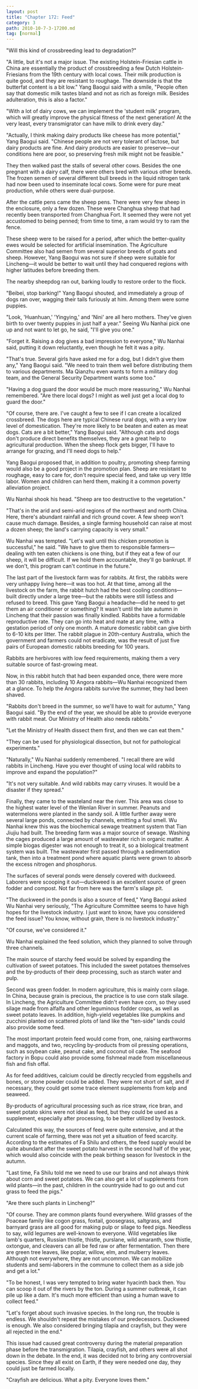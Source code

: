```yaml
---
layout: post
title: "Chapter 172: Feed"
category: 3
path: 2010-10-7-3-17200.md
tag: [normal]
---
```


"Will this kind of crossbreeding lead to degradation?"

"A little, but it's not a major issue. The existing Holstein-Friesian cattle in China are essentially the product of crossbreeding a few Dutch Holstein-Friesians from the 19th century with local cows. Their milk production is quite good, and they are resistant to roughage. The downside is that the butterfat content is a bit low." Yang Baogui said with a smile, "People often say that domestic milk tastes bland and not as rich as foreign milk. Besides adulteration, this is also a factor."

"With a lot of dairy cows, we can implement the 'student milk' program, which will greatly improve the physical fitness of the next generation! At the very least, every transmigrator can have milk to drink every day."

"Actually, I think making dairy products like cheese has more potential," Yang Baogui said. "Chinese people are not very tolerant of lactose, but dairy products are fine. And dairy products are easier to preserve—our conditions here are poor, so preserving fresh milk might not be feasible."

They then walked past the stalls of several other cows. Besides the one pregnant with a dairy calf, there were others bred with various other breeds. The frozen semen of several different bull breeds in the liquid nitrogen tank had now been used to inseminate local cows. Some were for pure meat production, while others were dual-purpose.

After the cattle pens came the sheep pens. There were very few sheep in the enclosure, only a few dozen. These were Changhua sheep that had recently been transported from Changhua Fort. It seemed they were not yet accustomed to being penned; from time to time, a ram would try to ram the fence.

These sheep were to be raised for a period, after which the better-quality ewes would be selected for artificial insemination. The Agriculture Committee also had semen from several superior breeds of goats and sheep. However, Yang Baogui was not sure if sheep were suitable for Lincheng—it would be better to wait until they had conquered regions with higher latitudes before breeding them.

The nearby sheepdog ran out, barking loudly to restore order to the flock.

"Beibei, stop barking!" Yang Baogui shouted, and immediately a group of dogs ran over, wagging their tails furiously at him. Among them were some puppies.

"Look, 'Huanhuan,' 'Yingying,' and 'Nini' are all hero mothers. They've given birth to over twenty puppies in just half a year." Seeing Wu Nanhai pick one up and not want to let go, he said, "I'll give you one."

"Forget it. Raising a dog gives a bad impression to everyone," Wu Nanhai said, putting it down reluctantly, even though he felt it was a pity.

"That's true. Several girls have asked me for a dog, but I didn't give them any," Yang Baogui said. "We need to train them well before distributing them to various departments. Ma Qianzhu even wants to form a military dog team, and the General Security Department wants some too."

"Having a dog guard the door would be much more reassuring," Wu Nanhai remembered. "Are there local dogs? I might as well just get a local dog to guard the door."

"Of course, there are. I've caught a few to see if I can create a localized crossbreed. The dogs here are typical Chinese rural dogs, with a very low level of domestication. They're more likely to be beaten and eaten as meat dogs. Cats are a bit better," Yang Baogui said. "Although cats and dogs don't produce direct benefits themselves, they are a great help to agricultural production. When the sheep flock gets bigger, I'll have to arrange for grazing, and I'll need dogs to help."

Yang Baogui proposed that, in addition to poultry, promoting sheep farming would also be a good project in the promotion plan. Sheep are resistant to roughage, easy to care for, don't require special feed, and take up very little labor. Women and children can herd them, making it a common poverty alleviation project.

Wu Nanhai shook his head. "Sheep are too destructive to the vegetation."

"That's in the arid and semi-arid regions of the northwest and north China. Here, there's abundant rainfall and rich ground cover. A few sheep won't cause much damage. Besides, a single farming household can raise at most a dozen sheep; the land's carrying capacity is very small."

Wu Nanhai was tempted. "Let's wait until this chicken promotion is successful," he said. "We have to give them to responsible farmers—dealing with ten eaten chickens is one thing, but if they eat a few of our sheep, it will be difficult. If we hold them accountable, they'll go bankrupt. If we don't, this program can't continue in the future."

The last part of the livestock farm was for rabbits. At first, the rabbits were very unhappy living here—it was too hot. At that time, among all the livestock on the farm, the rabbit hutch had the best cooling conditions—built directly under a large tree—but the rabbits were still listless and refused to breed. This gave Yang Baogui a headache—did he need to get them an air conditioner or something? It wasn't until the late autumn in Lincheng that their passion was finally kindled. Rabbits have a formidable reproductive rate. They can go into heat and mate at any time, with a gestation period of only one month. A mature domestic rabbit can give birth to 6-10 kits per litter. The rabbit plague in 20th-century Australia, which the government and farmers could not eradicate, was the result of just five pairs of European domestic rabbits breeding for 100 years.

Rabbits are herbivores with low feed requirements, making them a very suitable source of fast-growing meat.

Now, in this rabbit hutch that had been expanded once, there were more than 30 rabbits, including 10 Angora rabbits—Wu Nanhai recognized them at a glance. To help the Angora rabbits survive the summer, they had been shaved.

"Rabbits don't breed in the summer, so we'll have to wait for autumn," Yang Baogui said. "By the end of the year, we should be able to provide everyone with rabbit meat. Our Ministry of Health also needs rabbits."

"Let the Ministry of Health dissect them first, and then we can eat them."

"They can be used for physiological dissection, but not for pathological experiments."

"Naturally," Wu Nanhai suddenly remembered. "I recall there are wild rabbits in Lincheng. Have you ever thought of using local wild rabbits to improve and expand the population?"

"It's not very suitable. And wild rabbits may carry viruses. It would be a disaster if they spread."

Finally, they came to the wasteland near the river. This area was close to the highest water level of the Wenlan River in summer. Peanuts and watermelons were planted in the sandy soil. A little further away were several large ponds, connected by channels, emitting a foul smell. Wu Nanhai knew this was the biochemical sewage treatment system that Tian Jiujiu had built. The breeding farm was a major source of sewage. Washing the cages produced a large amount of wastewater rich in organic matter. A simple biogas digester was not enough to treat it, so a biological treatment system was built. The wastewater first passed through a sedimentation tank, then into a treatment pond where aquatic plants were grown to absorb the excess nitrogen and phosphorus.

The surfaces of several ponds were densely covered with duckweed. Laborers were scooping it out—duckweed is an excellent source of green fodder and compost. Not far from here was the farm's silage pit.

"The duckweed in the ponds is also a source of feed," Yang Baogui asked Wu Nanhai very seriously, "The Agriculture Committee seems to have high hopes for the livestock industry. I just want to know, have you considered the feed issue? You know, without grain, there is no livestock industry."

"Of course, we've considered it."

Wu Nanhai explained the feed solution, which they planned to solve through three channels.

The main source of starchy feed would be solved by expanding the cultivation of sweet potatoes. This included the sweet potatoes themselves and the by-products of their deep processing, such as starch water and pulp.

Second was green fodder. In modern agriculture, this is mainly corn silage. In China, because grain is precious, the practice is to use corn stalk silage. In Lincheng, the Agriculture Committee didn't even have corn, so they used silage made from alfalfa and other leguminous fodder crops, as well as sweet potato leaves. In addition, high-yield vegetables like pumpkins and zucchini planted on scattered plots of land like the "ten-side" lands could also provide some feed.

The most important protein feed would come from, one, raising earthworms and maggots, and two, recycling by-products from oil pressing operations, such as soybean cake, peanut cake, and coconut oil cake. The seafood factory in Bopu could also provide some fishmeal made from miscellaneous fish and fish offal.

As for feed additives, calcium could be directly recycled from eggshells and bones, or stone powder could be added. They were not short of salt, and if necessary, they could get some trace element supplements from kelp and seaweed.

By-products of agricultural processing such as rice straw, rice bran, and sweet potato skins were not ideal as feed, but they could be used as a supplement, especially after processing, to be better utilized by livestock.

Calculated this way, the sources of feed were quite extensive, and at the current scale of farming, there was not yet a situation of feed scarcity. According to the estimates of Fa Shilu and others, the feed supply would be quite abundant after the sweet potato harvest in the second half of the year, which would also coincide with the peak birthing season for livestock in the autumn.

"Last time, Fa Shilu told me we need to use our brains and not always think about corn and sweet potatoes. We can also get a lot of supplements from wild plants—in the past, children in the countryside had to go out and cut grass to feed the pigs."

"Are there such plants in Lincheng?"

"Of course. They are common plants found everywhere. Wild grasses of the Poaceae family like cogon grass, foxtail, goosegrass, saltgrass, and barnyard grass are all good for making pulp or silage to feed pigs. Needless to say, wild legumes are well-known to everyone. Wild vegetables like lamb's quarters, Russian thistle, thistle, purslane, wild amaranth, sow thistle, oxtongue, and cleavers can all be fed raw or after fermentation. Then there are green tree leaves, like poplar, willow, elm, and mulberry leaves. Although not everywhere, they are not uncommon. We can mobilize students and semi-laborers in the commune to collect them as a side job and get a lot."

"To be honest, I was very tempted to bring water hyacinth back then. You can scoop it out of the rivers by the ton. During a summer outbreak, it can pile up like a dam. It's much more efficient than using a human wave to collect feed."

"Let's forget about such invasive species. In the long run, the trouble is endless. We shouldn't repeat the mistakes of our predecessors. Duckweed is enough. We also considered bringing tilapia and crayfish, but they were all rejected in the end."

This issue had caused great controversy during the material preparation phase before the transmigration. Tilapia, crayfish, and others were all shot down in the debate. In the end, it was decided not to bring any controversial species. Since they all exist on Earth, if they were needed one day, they could just be farmed locally.

"Crayfish are delicious. What a pity. Everyone loves them."